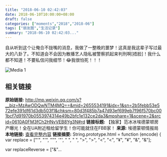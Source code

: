 ```yaml
---
title: "2018-06-10 02:42:03"
date: 2018-06-10T10:00:00+08:00
draft: false
categories: ["moments","2018","2018-06"]
tags: ["朋友圈","生活记录"]
summary: "2018-06-10 02:42:03..."
---
```


自从听到这个让俺合不拢嘴的消息，我做了一整晚的噩梦！这真是我这辈子写过最大的八卦了。不知道会不会因为散播艺人隐私被警察抓起来判刑啊[捂脸]！我什么都不知道！不要私信问我细节！😂我很怕死！！！

![Media 1](/Moments/photos/2018-06-10/201806100242030.jpg)

## 相关链接

**原始链接:** http://mp.weixin.qq.com/s?__biz=MzAwODQwNTM4MQ==&mid=2655534191&idx=1&sn=2b5febb53e572efe391df61d3db503f1&chksm=80d3f485b7a47d93ef699eb7f96f570bc001bcf7d91970b0553974314e49b2bfc1e132ce2da3&mpshare=1&scene=2&srcid=0610A0FM3fCh2HNvVEB8Yg3N#rd
**链接标题:** 【独家】范冰冰埃德蒙顿房产曝光！全在UA附近租给留学生！你可能就住在FBB家！
**来源:** 埃德蒙顿情报局
**本地链接:** [查看完整内容](/link_content/2018/06/2018-06-10/link_content/)
**链接摘要:** String.prototype.html = function (encode) {
  var replace = ["&#39;", "'", "&quot;", '"', "&nbsp;", " ", "&gt;", ">", "&lt;", "<", "&yen;", "¥", "&amp;", "&"];
 
 
 
 
 
  
  var replaceReverse = ["&"...


